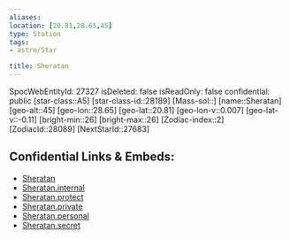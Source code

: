 ```yaml
---
aliases: 
location: [20.81,28.65,45]
type: Station
tags:
- astro/Star

title: Sheratan
---
```

SpocWebEntityId: 27327
isDeleted: false
isReadOnly: false
confidential: public
[star-class::A5]
[star-class-id::28189]
[Mass-sol::]
[name::Sheratan]
[geo-alt::45]
[geo-lon::28.65]
[geo-lat::20.81]
[geo-lon-v::0.007]
[geo-lat-v::-0.11]
[bright-min::26]
[bright-max::26]
[Zodiac-index::2]
[ZodiacId::28089]
[NextStarId::27683]



## Confidential Links & Embeds: 
- [Sheratan](../../../_public/astro/Star/Sheratan.md) 
- [Sheratan.internal](../../../_internal/astro/Star/Sheratan.internal.md) 
- [Sheratan.protect](../../../_protect/astro/Star/Sheratan.protect.md) 
- [Sheratan.private](../../../_private/astro/Star/Sheratan.private.md) 
- [Sheratan.personal](../../../_personal/astro/Star/Sheratan.personal.md) 
- [Sheratan.secret](../../../_secret/astro/Star/Sheratan.secret.md) 
